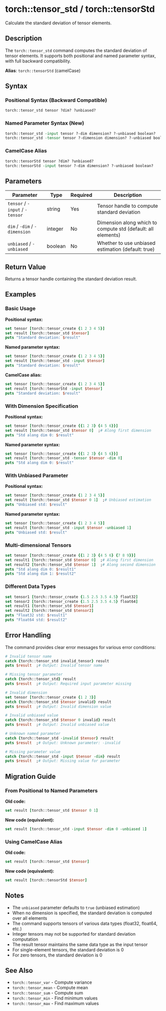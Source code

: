 # torch::tensor_std / torch::tensorStd

Calculate the standard deviation of tensor elements.

## Description

The `torch::tensor_std` command computes the standard deviation of tensor elements. It supports both positional and named parameter syntax, with full backward compatibility.

**Alias**: `torch::tensorStd` (camelCase)

## Syntax

### Positional Syntax (Backward Compatible)
```tcl
torch::tensor_std tensor ?dim? ?unbiased?
```

### Named Parameter Syntax (New)
```tcl
torch::tensor_std -input tensor ?-dim dimension? ?-unbiased boolean?
torch::tensor_std -tensor tensor ?-dimension dimension? ?-unbiased boolean?
```

### CamelCase Alias
```tcl
torch::tensorStd tensor ?dim? ?unbiased?
torch::tensorStd -input tensor ?-dim dimension? ?-unbiased boolean?
```

## Parameters

| Parameter | Type | Required | Description |
|-----------|------|----------|-------------|
| `tensor` / `-input` / `-tensor` | string | Yes | Tensor handle to compute standard deviation |
| `dim` / `-dim` / `-dimension` | integer | No | Dimension along which to compute std (default: all elements) |
| `unbiased` / `-unbiased` | boolean | No | Whether to use unbiased estimation (default: true) |

## Return Value

Returns a tensor handle containing the standard deviation result.

## Examples

### Basic Usage

**Positional syntax:**
```tcl
set tensor [torch::tensor_create {1 2 3 4 5}]
set result [torch::tensor_std $tensor]
puts "Standard deviation: $result"
```

**Named parameter syntax:**
```tcl
set tensor [torch::tensor_create {1 2 3 4 5}]
set result [torch::tensor_std -input $tensor]
puts "Standard deviation: $result"
```

**CamelCase alias:**
```tcl
set tensor [torch::tensor_create {1 2 3 4 5}]
set result [torch::tensorStd -input $tensor]
puts "Standard deviation: $result"
```

### With Dimension Specification

**Positional syntax:**
```tcl
set tensor [torch::tensor_create {{1 2 3} {4 5 6}}]
set result [torch::tensor_std $tensor 0]  ;# Along first dimension
puts "Std along dim 0: $result"
```

**Named parameter syntax:**
```tcl
set tensor [torch::tensor_create {{1 2 3} {4 5 6}}]
set result [torch::tensor_std -tensor $tensor -dim 0]
puts "Std along dim 0: $result"
```

### With Unbiased Parameter

**Positional syntax:**
```tcl
set tensor [torch::tensor_create {1 2 3 4 5}]
set result [torch::tensor_std $tensor 0 1]  ;# Unbiased estimation
puts "Unbiased std: $result"
```

**Named parameter syntax:**
```tcl
set tensor [torch::tensor_create {1 2 3 4 5}]
set result [torch::tensor_std -input $tensor -unbiased 1]
puts "Unbiased std: $result"
```

### Multi-dimensional Tensors

```tcl
set tensor [torch::tensor_create {{1 2 3} {4 5 6} {7 8 9}}]
set result1 [torch::tensor_std $tensor 0]  ;# Along first dimension
set result2 [torch::tensor_std $tensor 1]  ;# Along second dimension
puts "Std along dim 0: $result1"
puts "Std along dim 1: $result2"
```

### Different Data Types

```tcl
set tensor1 [torch::tensor_create {1.5 2.5 3.5 4.5} float32]
set tensor2 [torch::tensor_create {1.5 2.5 3.5 4.5} float64]
set result1 [torch::tensor_std $tensor1]
set result2 [torch::tensor_std $tensor2]
puts "Float32 std: $result1"
puts "Float64 std: $result2"
```

## Error Handling

The command provides clear error messages for various error conditions:

```tcl
# Invalid tensor name
catch {torch::tensor_std invalid_tensor} result
puts $result  ;# Output: Invalid tensor name

# Missing tensor parameter
catch {torch::tensor_std} result
puts $result  ;# Output: Required input parameter missing

# Invalid dimension
set tensor [torch::tensor_create {1 2 3}]
catch {torch::tensor_std $tensor invalid} result
puts $result  ;# Output: Invalid dimension value

# Invalid unbiased value
catch {torch::tensor_std $tensor 0 invalid} result
puts $result  ;# Output: Invalid unbiased value

# Unknown named parameter
catch {torch::tensor_std -invalid $tensor} result
puts $result  ;# Output: Unknown parameter: -invalid

# Missing parameter value
catch {torch::tensor_std -input $tensor -dim} result
puts $result  ;# Output: Missing value for parameter
```

## Migration Guide

### From Positional to Named Parameters

**Old code:**
```tcl
set result [torch::tensor_std $tensor 0 1]
```

**New code (equivalent):**
```tcl
set result [torch::tensor_std -input $tensor -dim 0 -unbiased 1]
```

### Using CamelCase Alias

**Old code:**
```tcl
set result [torch::tensor_std $tensor]
```

**New code (equivalent):**
```tcl
set result [torch::tensorStd $tensor]
```

## Notes

- The `unbiased` parameter defaults to `true` (unbiased estimation)
- When no dimension is specified, the standard deviation is computed over all elements
- The command supports tensors of various data types (float32, float64, etc.)
- Integer tensors may not be supported for standard deviation computation
- The result tensor maintains the same data type as the input tensor
- For single-element tensors, the standard deviation is 0
- For zero tensors, the standard deviation is 0

## See Also

- `torch::tensor_var` - Compute variance
- `torch::tensor_mean` - Compute mean
- `torch::tensor_sum` - Compute sum
- `torch::tensor_min` - Find minimum values
- `torch::tensor_max` - Find maximum values 